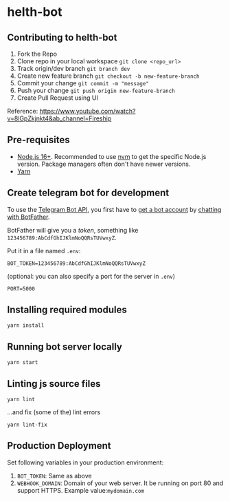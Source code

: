 # helth-bot

## Contributing to helth-bot

1. Fork the Repo
1. Clone repo in your local workspace `git clone <repo_url>`  
1. Track origin/dev branch `git branch dev`
1. Create new feature branch `git checkout -b new-feature-branch`
1. Commit your change `git commit -m "message"` 
1. Push your change `git push origin new-feature-branch`
1. Create Pull Request using UI

Reference: https://www.youtube.com/watch?v=8lGpZkjnkt4&ab_channel=Fireship

## Pre-requisites
- [Node.js 16+](https://nodejs.org/en/). Recommended to use [nvm](https://github.com/nvm-sh/nvm) 
to get the specific Node.js version. Package managers often don't have newer versions.
- [Yarn](https://classic.yarnpkg.com/lang/en/docs/install/)

## Create telegram bot for development

To use the [Telegram Bot API](https://core.telegram.org/bots/api), 
you first have to [get a bot account](https://core.telegram.org/bots) 
by [chatting with BotFather](https://core.telegram.org/bots#6-botfather).

BotFather will give you a *token*, something like `123456789:AbCdfGhIJKlmNoQQRsTUVwxyZ`.

Put it in a file named `.env`:

```
BOT_TOKEN=123456789:AbCdfGhIJKlmNoQQRsTUVwxyZ
```
(optional: you can also specify a port for the server in `.env`)
```
PORT=5000
```
## Installing required modules

```
yarn install
```

## Running bot server locally

```
yarn start
```

## Linting js source files

```
yarn lint
```
...and fix (some of the) lint errors

```
yarn lint-fix
```

## Production Deployment

Set following variables in your production environment:

1. `BOT_TOKEN`: Same as above
1. `WEBHOOK_DOMAIN`: Domain of your web server. It be running on port 80 and support HTTPS. Example value:`mydomain.com`
